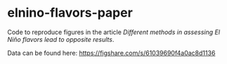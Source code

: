 # elnino-flavors-paper

Code to reproduce figures in the article _Different methods in assessing El Niño flavors lead to opposite results_.

Data can be found here: https://figshare.com/s/61039690f4a0ac8d1136
